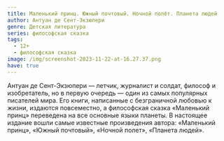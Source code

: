 ```yaml
---
title: Маленький принц. Южный почтовый. Ночной полёт. Планета людей
author: Антуан де Сент-Экзюпери
genre: Детская литература
series: философская сказка
tags:
  - 12+
  - философская сказка
image: /img/screenshot-2023-11-22-at-16.27.37.png
have: true
---
```

Антуан де Сент-Экзюпери — летчик, журналист и солдат, философ и изобретатель, но в первую очередь — один из самых популярных писателей мира. Его книги, написанные с безграничной любовью к жизни, издаются повсеместно, а философская сказка «Маленький принц» переведена на все основные языки планеты. В настоящее издание вошли самые известные произведения автора: «Маленький принц», «Южный почтовый», «Ночной полет», «Планета людей».
